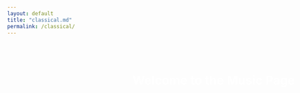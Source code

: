 ```yaml
---
layout: default
title: "classical.md"
permalink: /classical/
---
```


<div style="
  background-image: url('/assets/images/upscaled_music_portrait_4000x5333.jpeg');
  background-size: cover;
  background-position: center;
  background-repeat: no-repeat;
  width: 100vw;
  height: 100vh;
  margin: 0;
  padding: 2rem; /* add some padding from the top */
  box-sizing: border-box;
  display: flex;
  flex-direction: column;
  justify-content: flex-start; /* pushes content to the top */
  align-items: center;
  color: white;
  text-align: center;
">
  <h1>Welcome to the Music Page</h1>
</div>

<script src="https://fast.wistia.com/player.js" async></script><script src="https://fast.wistia.com/embed/kj3p97uwee.js" async type="module"></script><style>wistia-player[media-id='kj3p97uwee']:not(:defined) { background: center / contain no-repeat url('https://fast.wistia.com/embed/medias/kj3p97uwee/swatch'); display: block; filter: blur(5px); padding-top:100.0%; }</style> <wistia-player media-id="kj3p97uwee" aspect="1.0"></wistia-player>

